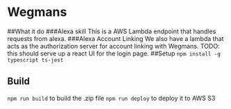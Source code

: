 # Wegmans
##What it do
###Alexa skill
This is a AWS Lambda endpoint that handles requests from alexa.
###Alexa Account Linking
We also have a lambda that acts as the authorization server for account linking with Wegmans.  TODO: this should serve up a react UI for the login page.
##Setup
`npm install -g typescript ts-jest`
## Build
`npm run build` to build the .zip file
`npm run deploy` to deploy it to AWS S3